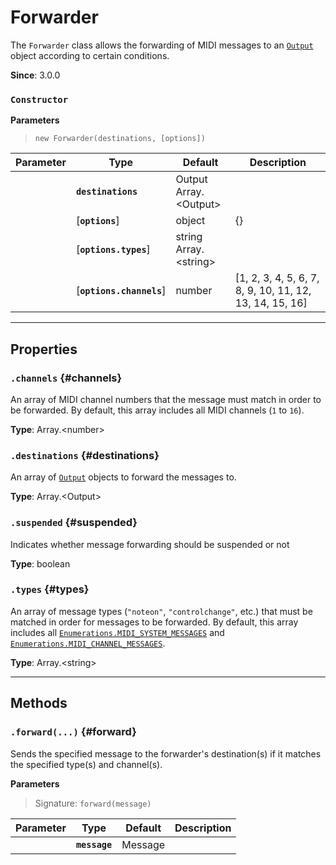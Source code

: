 
# Forwarder

The `Forwarder` class allows the forwarding of MIDI messages to an [`Output`](Output) object
according to certain conditions.

**Since**: 3.0.0



### `Constructor`


  **Parameters**

  > `new Forwarder(destinations, [options])`

  <div class="parameter-table-container">

  | Parameter    | Type         | Default      | Description  |
  | ------------ | ------------ | ------------ | ------------ |
    |**`destinations`** | Output<br />Array.&lt;Output&gt;<br /> ||An [`Output`](Output) object, or an array of such objects, to forward messages to.|
    |[**`options`**] | object<br /> |{}||
    |[**`options.types`**] | string<br />Array.&lt;string&gt;<br /> ||A message type (`"noteon"`, `"controlchange"`, etc.), or an array of such types, that the message must match in order to be forwarded. If this option is not specified, all types of messages will be forwarded. Valid messages are either [`MIDI_SYSTEM_MESSAGES`](Enumerations#MIDI_SYSTEM_MESSAGES) or [`MIDI_CHANNEL_MESSAGES`](Enumerations#MIDI_CHANNEL_MESSAGES).|
    |[**`options.channels`**] | number<br /> |[1, 2, 3, 4, 5, 6, 7, 8, 9, 10, 11, 12, 13, 14, 15, 16]|A MIDI channel number or an array of channel numbers that the message must match in order to be forwarded. By default all MIDI channels are included (`1` to `16`).|

  </div>



***

## Properties

### `.channels` {#channels}


An array of MIDI channel numbers that the message must match in order to be forwarded. By
default, this array includes all MIDI channels (`1` to `16`).

**Type**: Array.&lt;number&gt;<br />


### `.destinations` {#destinations}


An array of [`Output`](Output) objects to forward the messages to.

**Type**: Array.&lt;Output&gt;<br />


### `.suspended` {#suspended}


Indicates whether message forwarding should be suspended or not

**Type**: boolean<br />


### `.types` {#types}


An array of message types (`"noteon"`, `"controlchange"`, etc.) that must be matched in order
for messages to be forwarded. By default, this array includes all
[`Enumerations.MIDI_SYSTEM_MESSAGES`](Enumerations#MIDI_SYSTEM_MESSAGES) and
[`Enumerations.MIDI_CHANNEL_MESSAGES`](Enumerations#MIDI_CHANNEL_MESSAGES).

**Type**: Array.&lt;string&gt;<br />



***

## Methods


### `.forward(...)` {#forward}


Sends the specified message to the forwarder's destination(s) if it matches the specified
type(s) and channel(s).


  **Parameters**

  > Signature: `forward(message)`

  <div class="parameter-table-container">

  | Parameter    | Type         | Default      | Description  |
  | ------------ | ------------ | ------------ | ------------ |
    |**`message`** | Message<br /> ||The MIDI message to forward.|

  </div>






